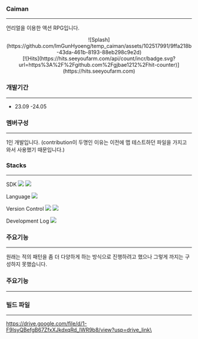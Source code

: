 ### Caiman
---
언리얼을 이용한 액션 RPG입니다.
<center>![Splash](https://github.com/ImGunHyoeng/temp_caiman/assets/102517991/9ffa218b-43da-461b-8193-88eb298c9e2d)</center> 
<center>[![Hits](https://hits.seeyoufarm.com/api/count/incr/badge.svg?url=https%3A%2F%2Fgithub.com%2Fgjbae1212%2Fhit-counter)](https://hits.seeyoufarm.com)</center> 

### 개발기간
---
* 23.09 -24.05

### 멤버구성
---
1인 개발입니다. (contribution이 두명인 이유는 이전에 맵 테스트하던 파일을 가지고 와서 사용했기 때문입니다.)


### Stacks
---
SDK
<img src="https://img.shields.io/badge/unreal-0E1128?style=for-the-badge&logo=unreal%2B%2B&logoColor=white">
<img src="https://img.shields.io/badge/visual studio-5C2D91?style=for-the-badge&logo=visual studio%2B%2B&logoColor=white">


Language
<img src="https://img.shields.io/badge/c++-00599C?style=for-the-badge&logo=c%2B%2B&logoColor=white">


Version Control
<img src="https://img.shields.io/badge/it-F05032?style=for-the-badge&logo=git%2B%2B&logoColor=white">
<img src="https://img.shields.io/badge/git lfs-F64935?style=for-the-badge&logo=git lfs%2B%2B&logoColor=white">


Development Log
<img src="https://img.shields.io/badge/notion-000000?style=for-the-badge&logo=notion%2B%2B&logoColor=white">

### 주요기능
---
원래는 적의 패턴을 좀 더 다양하게 하는 방식으로 진행하려고 했으나 그렇게 까지는 구성하지 못했습니다.

### 주요기능
---


### 빌드 파일
---
https://drive.google.com/file/d/1-F9IsyQBefgB67ZfxXJkdxqRd_IWR9b8/view?usp=drive_link\
